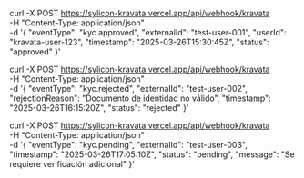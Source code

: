 curl -X POST https://sylicon-kravata.vercel.app/api/webhook/kravata \
  -H "Content-Type: application/json" \
  -d '{
    "eventType": "kyc.approved",
    "externalId": "test-user-001",
    "userId": "kravata-user-123",
    "timestamp": "2025-03-26T15:30:45Z",
    "status": "approved"
  }'

  curl -X POST https://sylicon-kravata.vercel.app/api/webhook/kravata \
  -H "Content-Type: application/json" \
  -d '{
    "eventType": "kyc.rejected",
    "externalId": "test-user-002",
    "rejectionReason": "Documento de identidad no válido",
    "timestamp": "2025-03-26T16:15:20Z",
    "status": "rejected"
  }'

  curl -X POST https://sylicon-kravata.vercel.app/api/webhook/kravata \
  -H "Content-Type: application/json" \
  -d '{
    "eventType": "kyc.pending",
    "externalId": "test-user-003",
    "timestamp": "2025-03-26T17:05:10Z",
    "status": "pending",
    "message": "Se requiere verificación adicional"
  }'

  
